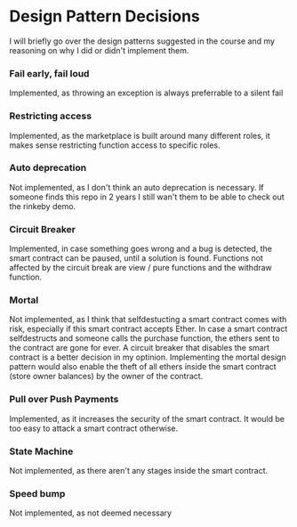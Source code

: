 # Design Pattern Decisions

I will briefly go over the design patterns suggested in the course and my reasoning on why I did or
didn't implement them.

### Fail early, fail loud

Implemented, as throwing an exception is always preferrable to a silent fail

### Restricting access

Implemented, as the marketplace is built around many different roles, it makes sense restricting
function access to specific roles.

### Auto deprecation

Not implemented, as I don't think an auto deprecation is necessary. If someone finds this repo in 2
years I still wan't them to be able to check out the rinkeby demo.

### Circuit Breaker

Implemented, in case something goes wrong and a bug is detected, the smart contract can be paused,
until a solution is found. Functions not affected by the circuit break are view / pure functions and
the withdraw function.

### Mortal

Not implemented, as I think that selfdestucting a smart contract comes with risk, especially if this
smart contract accepts Ether. In case a smart contract selfdestructs and someone calls the purchase
function, the ethers sent to the contract are gone for ever. A circuit breaker that disables the
smart contract is a better decision in my optinion. Implementing the mortal design pattern would
also enable the theft of all ethers inside the smart contract (store owner balances) by the owner of
the contract.

### Pull over Push Payments

Implemented, as it increases the security of the smart contract. It would be too easy to attack a
smart contract otherwise.

### State Machine

Not implemented, as there aren't any stages inside the smart contract.

### Speed bump

Not implemented, as not deemed necessary
